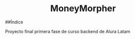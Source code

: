 <h1 align="center">MoneyMorpher</h1>

##Índice

Proyecto final primera fase de curso backend de Alura Latam
